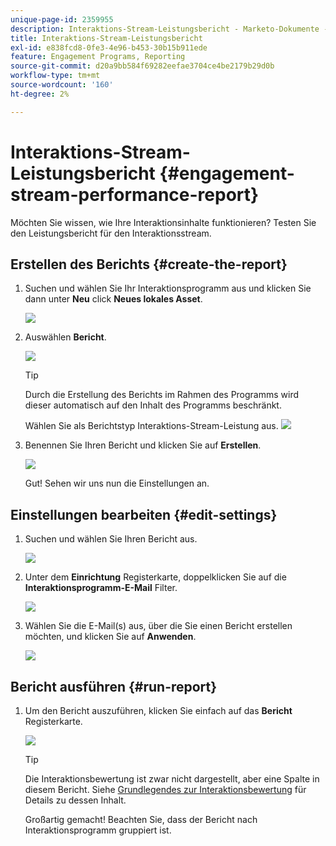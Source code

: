 ```yaml
---
unique-page-id: 2359955
description: Interaktions-Stream-Leistungsbericht - Marketo-Dokumente - Produktdokumentation
title: Interaktions-Stream-Leistungsbericht
exl-id: e838fcd8-0fe3-4e96-b453-30b15b911ede
feature: Engagement Programs, Reporting
source-git-commit: d20a9bb584f69282eefae3704ce4be2179b29d0b
workflow-type: tm+mt
source-wordcount: '160'
ht-degree: 2%

---
```


# Interaktions-Stream-Leistungsbericht {#engagement-stream-performance-report}

Möchten Sie wissen, wie Ihre Interaktionsinhalte funktionieren? Testen Sie den Leistungsbericht für den Interaktionsstream.

## Erstellen des Berichts {#create-the-report}

1. Suchen und wählen Sie Ihr Interaktionsprogramm aus und klicken Sie dann unter **Neu** click **Neues lokales Asset**.

   ![](assets/localassetnutring.jpg)

1. Auswählen **Bericht**.

   ![](assets/image2014-9-15-18-3a23-3a59.png)

   >[!TIP]
   >
   >Durch die Erstellung des Berichts im Rahmen des Programms wird dieser automatisch auf den Inhalt des Programms beschränkt.

   Wählen Sie als Berichtstyp Interaktions-Stream-Leistung aus.
   ![](assets/engagementreportchoose.png)

1. Benennen Sie Ihren Bericht und klicken Sie auf **Erstellen**.

   ![](assets/image2014-9-15-18-3a24-3a23.png)

   Gut! Sehen wir uns nun die Einstellungen an.

## Einstellungen bearbeiten {#edit-settings}

1. Suchen und wählen Sie Ihren Bericht aus.

   ![](assets/engagementperformancereport.jpg)

1. Unter dem **Einrichtung** Registerkarte, doppelklicken Sie auf die **Interaktionsprogramm-E-Mail** Filter.

   ![](assets/image2014-9-15-18-3a25-3a4.png)

1. Wählen Sie die E-Mail(s) aus, über die Sie einen Bericht erstellen möchten, und klicken Sie auf **Anwenden**.

   ![](assets/engagementfilter.jpg)

## Bericht ausführen {#run-report}

1. Um den Bericht auszuführen, klicken Sie einfach auf das **Bericht** Registerkarte.

   ![](assets/image2014-9-15-18-3a25-3a15.png)

   >[!TIP]
   >
   >Die Interaktionsbewertung ist zwar nicht dargestellt, aber eine Spalte in diesem Bericht. Siehe [Grundlegendes zur Interaktionsbewertung](/help/marketo/product-docs/email-marketing/drip-nurturing/reports-and-notifications/understanding-the-engagement-score.md) für Details zu dessen Inhalt.

   Großartig gemacht! Beachten Sie, dass der Bericht nach Interaktionsprogramm gruppiert ist.
